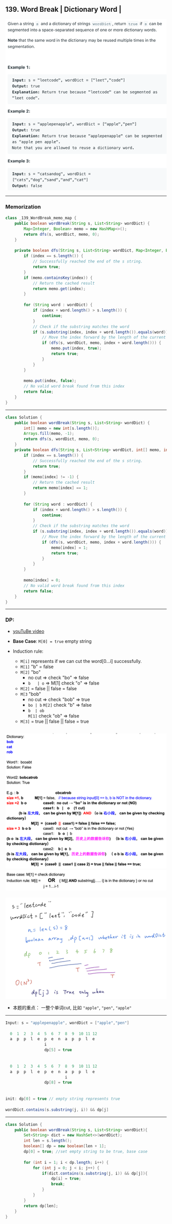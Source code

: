 ## 139. Word Break | Dictionary Word |
![](img/2021-07-31-15-44-37.png)

---
### Memorization

```java
class _139_WordBreak_memo_map {
    public boolean wordBreak(String s, List<String> wordDict) {
        Map<Integer, Boolean> memo = new HashMap<>();
        return dfs(s, wordDict, memo, 0);
    }

    private boolean dfs(String s, List<String> wordDict, Map<Integer, Boolean> memo, int index) {
        if (index == s.length()) {
            // Successfully reached the end of the s string.
            return true;
        }
        if (memo.containsKey(index)) {
            // Return the cached result
            return memo.get(index);
        }

        for (String word : wordDict) {
            if (index + word.length() > s.length()) {
                continue;
            }
            // Check if the substring matches the word
            if (s.substring(index, index + word.length()).equals(word)) {
                // Move the index forward by the length of the current word
                if (dfs(s, wordDict, memo, index + word.length())) {
                    memo.put(index, true);
                    return true;
                }
            }
        }

        memo.put(index, false);
        // No valid word break found from this index
        return false;
    }
}
```

---
```java
class Solution {
    public boolean wordBreak(String s, List<String> wordDict) {
        int[] memo = new int[s.length()];
        Arrays.fill(memo, -1);
        return dfs(s, wordDict, memo, 0);
    }
    private boolean dfs(String s, List<String> wordDict, int[] memo, int index) {
        if (index == s.length()) {
            // Successfully reached the end of the s string.
            return true;
        }
        if (memo[index] != -1) {
            // Return the cached result
            return memo[index] == 1;
        }

        for (String word : wordDict) {
            if (index + word.length() > s.length()) {
                continue;
            }
            // Check if the substring matches the word
            if (s.substring(index, index + word.length()).equals(word)) {
                // Move the index forward by the length of the current word
                if (dfs(s, wordDict, memo, index + word.length())) {
                    memo[index] = 1;
                    return true;
                }
            }
        }

        memo[index] = 0;
        // No valid word break found from this index
        return false;
    }
}
```








---

### DP:

- [youTuBe video](https://www.youtube.com/watch?v=KppuKbiBX78)

- **Base Case**: `M[0] = true`  empty string
- Induction rule:
  - `M[i]` represents if we can cut the word[0...i] successfully.
  - `M[1]` "b" = false
  - `M[2]` "bo"
    - no cut => check "bo" => false
    - `b   | o` => 
      M[1]   check "o" => false
  - `M[2]` = false || false = false    
  - `M[3` "bob"
    - no cut => check "bob" => true
    - `bo | b`
      `M[2]`   check "b" => false
    - `b  | ob`  
      `M[1]`  check "ob"  => false
  - `M[3]` = true || false || false = true     
 
![](img/2021-07-31-15-45-48.png)
![](img/2021-07-31-15-46-05.png)
---
![](img/2023-03-19-17-41-34.png)

- 本题的重点： 一整个单词cut, 比如 `"apple"`, `"pen"`, `"apple"`
---
```java
Input: s = "applepenapple", wordDict = ["apple","pen"]
  
  0  1  2  3  4  5  6  7  8  9  10 11 12
  a  p  p  l  e  p  e  n  a  p  p  l  e 
                 i  
                 dp[5] = true


  0  1  2  3  4  5  6  7  8  9  10 11 12
  a  p  p  l  e  p  e  n  a  p  p  l  e 
                          i  
                 dp[8] = true


init: dp[0] = true // empty string represents true

wordDict.contains(s.substring(j, i)) && dp[j]
```
---

```java
class Solution {
    public boolean wordBreak(String s, List<String> wordDict){
        Set<String> dict = new HashSet<>(wordDict);
        int len = s.length();
        boolean[] dp = new boolean[len + 1];
        dp[0] = true; //set empty string to be true, base case
        
        for (int i = 1; i < dp.length; i++) {
            for (int j = 0; j < i; j++) {
                if(dict.contains(s.substring(j, i)) && dp[j]){
                    dp[i] = true;
                    break;
                }
            }
        }
        return dp[len];
    }
}
```
